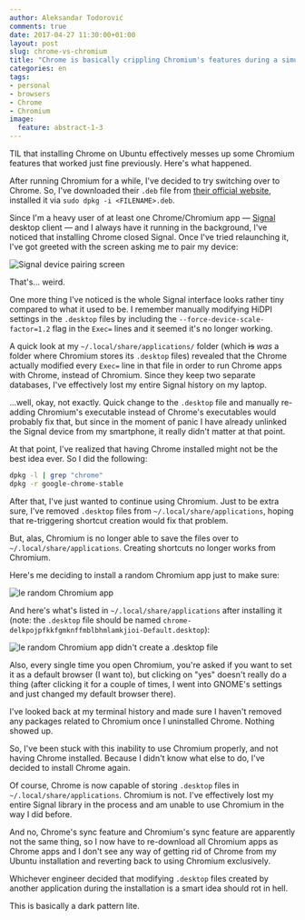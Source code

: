 ```yaml
---
author: Aleksandar Todorović
comments: true
date: 2017-04-27 11:30:00+01:00
layout: post
slug: chrome-vs-chromium
title: "Chrome is basically crippling Chromium's features during a simultaneous installation"
categories: en
tags:
- personal
- browsers
- Chrome
- Chromium
image:
  feature: abstract-1-3
---
```


TIL that installing Chrome on Ubuntu effectively messes up some Chromium features that worked just fine previously. Here's what happened.

After running Chromium for a while, I've decided to try switching over to Chrome. So, I've downloaded their `.deb` file from [their official website](https://www.google.com/chrome/browser/desktop/index.html), installed it via `sudo dpkg -i <FILENAME>.deb`.

Since I'm a heavy user of at least one Chrome/Chromium app — [Signal](https://chrome.google.com/webstore/detail/signal-private-messenger/bikioccmkafdpakkkcpdbppfkghcmihk) desktop client — and I always have it running in the background, I've noticed that installing Chrome closed Signal. Once I've tried relaunching it, I've got greeted with the screen asking me to pair my device:

![Signal device pairing screen](https://support.whispersystems.org/hc/en-us/article_attachments/204262718/Screenshot_from_2015-11-28_22_37_18.png)

That's... weird.

One more thing I've noticed is the whole Signal interface looks rather tiny compared to what it used to be. I remember manually modifying HiDPI settings in the `.desktop` files by including the `--force-device-scale-factor=1.2` flag in the `Exec=` lines and it seemed it's no longer working.

A quick look at my `~/.local/share/applications/` folder (which ~~is~~ _was_ a folder where Chromium stores its `.desktop` files) revealed that the Chrome actually modified every `Exec=` line in that file in order to run Chrome apps with Chrome, instead of Chromium. Since they keep two separate databases, I've effectively lost my entire Signal history on my laptop.

...well, okay, not exactly. Quick change to the `.desktop` file and manually re-adding Chromium's executable instead of Chrome's executables would probably fix that, but since in the moment of panic I have already unlinked the Signal device from my smartphone, it really didn't matter at that point.

At that point, I've realized that having Chrome installed might not be the best idea ever. So I did the following:

```bash
dpkg -l | grep "chrome"
dpkg -r google-chrome-stable
```

After that, I've just wanted to continue using Chromium. Just to be extra sure, I've removed `.desktop` files from `~/.local/share/applications`, hoping that re-triggering shortcut creation would fix that problem.

But, alas, Chromium is no longer able to save the files over to `~/.local/share/applications`. Creating shortcuts no longer works from Chromium.

Here's me deciding to install a random Chromium app just to make sure:

![le random Chromium app](https://raw.githubusercontent.com/r3bl/r3bl.github.io/master/images/chrome-chromium/1.png)

And here's what's listed in `~/.local/share/applications` after installing it (note: the `.desktop` file should be named `chrome-delkpojpfkkfgmknffmblbhmlamkjioi-Default.desktop`):

![le random Chromium app didn't create a .desktop file](https://raw.githubusercontent.com/r3bl/r3bl.github.io/master/images/chrome-chromium/2.png)

Also, every single time you open Chromium, you're asked if you want to set it as a default browser (I want to), but clicking on "yes" doesn't really do a thing (after clicking it for a couple of times, I went into GNOME's settings and just changed my default browser there).

I've looked back at my terminal history and made sure I haven't removed any packages related to Chromium once I uninstalled Chrome. Nothing showed up.

So, I've been stuck with this inability to use Chromium properly, and not having Chrome installed. Because I didn't know what else to do, I've decided to install Chrome again.

Of course, Chrome is now capable of storing `.desktop` files in `~/.local/share/applications`. Chromium is not. I've effectively lost my entire Signal library in the process and am unable to use Chromium in the way I did before.

And no, Chrome's sync feature and Chromium's sync feature are apparently not the same thing, so I now have to re-download all Chromium apps as Chrome apps and I don't see any way of getting rid of Chrome from my Ubuntu installation and reverting back to using Chromium exclusively.

Whichever engineer decided that modifying `.desktop` files created by another application during the installation is a smart idea should rot in hell.

This is basically a dark pattern lite.
